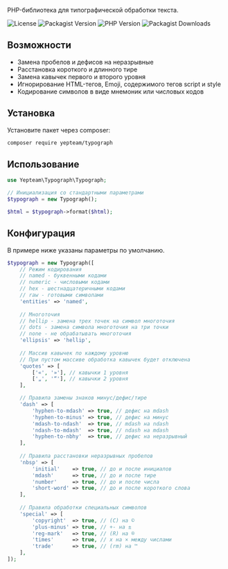 PHP-библиотека для типографической обработки текста.

![License](https://img.shields.io/github/license/yepteam/typograph)
![Packagist Version](https://img.shields.io/packagist/v/yepteam/typograph)
![PHP Version](https://img.shields.io/packagist/php-v/yepteam/typograph)
![Packagist Downloads](https://img.shields.io/packagist/dt/yepteam/typograph)

## Возможности

- Замена пробелов и дефисов на неразрывные
- Расстановка короткого и длинного тире
- Замена кавычек первого и второго уровня
- Игнорирование HTML-тегов, Emoji, содержимого тегов script и style
- Кодирование символов в виде мнемоник или числовых кодов

## Установка

Установите пакет через composer:

```bash
composer require yepteam/typograph
```

## Использование

```php
use Yepteam\Typograph\Typograph;

// Инициализация со стандартными параметрами
$typograph = new Typograph();

$html = $typograph->format($html);
```

## Конфигурация

В примере ниже указаны параметры по умолчанию.

```php
$typograph = new Typograph([
    // Режим кодирования
    // named - буквенными кодами
    // numeric - числовыми кодами
    // hex - шестнадцатеричными кодами
    // raw - готовыми символами
    'entities' => 'named',
    
    // Многоточия
    // hellip - замена трех точек на символ многоточия
    // dots - замена символа многоточия на три точки
    // none - не обрабатывать многоточия
    'ellipsis' => 'hellip',
    
    // Массив кавычек по каждому уровню
    // При пустом массиве обработка кавычек будет отключена
    'quotes' => [
        ['«', '»'], // кавычки 1 уровня
        ['„', '“'], // кавычки 2 уровня
    ],

    // Правила замены знаков минус/дефис/тире    
    'dash' => [
        'hyphen-to-mdash' => true, // дефис на mdash
        'hyphen-to-minus' => true, // дефис на минус
        'mdash-to-ndash'  => true, // mdash на ndash
        'ndash-to-mdash'  => true, // ndash на mdash
        'hyphen-to-nbhy'  => true, // дефис на неразрывный
    ],
    
    // Правила расстановки неразрывных пробелов
    'nbsp' => [
        'initial'    => true, // до и после инициалов
        'mdash'      => true, // до и после тире
        'number'     => true, // до и после числа
        'short-word' => true, // до и после короткого слова
    ],
    
    // Правила обработки специальных символов
    'special' => [
        'copyright'  => true, // (C) на ©
        'plus-minus' => true, // +- на ±
        'reg-mark'   => true, // (R) на ®
        'times'      => true, // x на × между числами
        'trade'      => true, // (rm) на ™
    ],
]);
```
